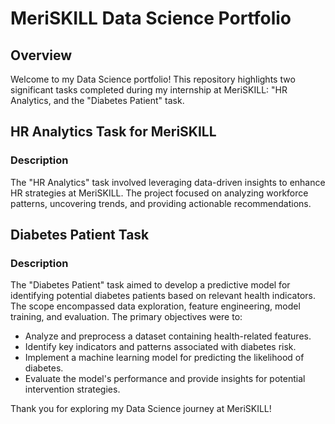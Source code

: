 # MeriSKILL Data Science Portfolio

## Overview

Welcome to my Data Science portfolio! This repository highlights two significant tasks completed during my internship at MeriSKILL: "HR Analytics, and the "Diabetes Patient" task.

## HR Analytics Task for MeriSKILL

### Description
The "HR Analytics" task involved leveraging data-driven insights to enhance HR strategies at MeriSKILL. The project focused on analyzing workforce patterns, uncovering trends, and providing actionable recommendations.

## Diabetes Patient Task

### Description
The "Diabetes Patient" task aimed to develop a predictive model for identifying potential diabetes patients based on relevant health indicators. The scope encompassed data exploration, feature engineering, model training, and evaluation. The primary objectives were to:

- Analyze and preprocess a dataset containing health-related features.
- Identify key indicators and patterns associated with diabetes risk.
- Implement a machine learning model for predicting the likelihood of diabetes.
- Evaluate the model's performance and provide insights for potential intervention strategies.


Thank you for exploring my Data Science journey at MeriSKILL!
